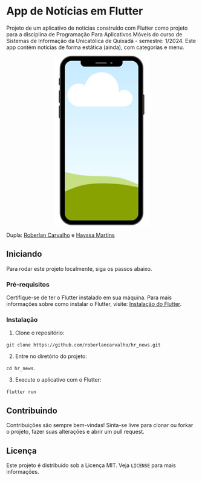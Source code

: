 # App de Notícias em Flutter

Projeto de um aplicativo de notícias construído com Flutter como projeto para a disciplina de Programação Para Aplicativos Móveis do curso de Sistemas de Informação da Unicatólica de Quixadá - semestre: 1/2024. Este app contém notícias de forma estática (ainda), com categorias e menu.

<div style="text-align: center;">
  <img src="assets/mockup.png" alt="App de Notícias em Flutter" style="width:50%;"/>
</div>

Dupla: [Roberlan Carvalho](https://github.com/roberlancarvalho/) e [Hayssa Martins](https://github.com/hayssamartinsdev)

## Iniciando

Para rodar este projeto localmente, siga os passos abaixo.

### Pré-requisitos

Certifique-se de ter o Flutter instalado em sua máquina. Para mais informações sobre como instalar o Flutter, visite: [Instalação do Flutter](https://flutter.dev/docs/get-started/install).

### Instalação

1. Clone o repositório:

`git clone https://github.com/roberlancarvalho/hr_news.git`

2. Entre no diretório do projeto:

`cd hr_news`.

3. Execute o aplicativo com o Flutter:

`flutter run`


## Contribuindo

Contribuições são sempre bem-vindas! Sinta-se livre para clonar ou forkar o projeto, fazer suas alterações e abrir um pull request.

## Licença

Este projeto é distribuído sob a Licença MIT. Veja `LICENSE` para mais informações.

